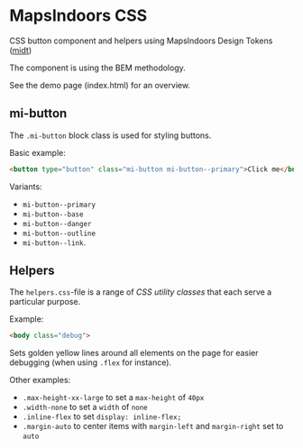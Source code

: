 # MapsIndoors CSS

CSS button component and helpers using MapsIndoors Design Tokens ([midt](https://www.npmjs.com/package/@mapsindoors/midt))

The component is using the BEM methodology.

See the demo page (index.html) for an overview.

## mi-button

The `.mi-button` block class is used for styling buttons.

Basic example:

```html
<button type="button" class="mi-button mi-button--primary">Click me</button>
```

Variants:

- `mi-button--primary`
- `mi-button--base`
- `mi-button--danger`
- `mi-button--outline`
- `mi-button--link`.

## Helpers

The `helpers.css`-file is a range of _CSS utility classes_ that each serve a particular purpose.

Example:

```html
<body class="debug">
```

Sets golden yellow lines around all elements on the page for easier debugging (when using `.flex` for instance).

Other examples:

- `.max-height-xx-large` to set a `max-height` of `40px`
- `.width-none` to set a `width` of `none`
- `.inline-flex` to set `display: inline-flex;`
- `.margin-auto` to center items with `margin-left` and `margin-right` set to `auto`
